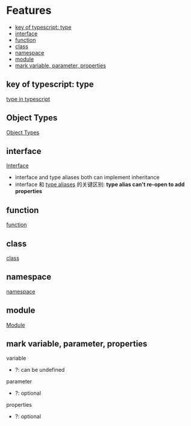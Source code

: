 # Features

- [key of typescript: type](#key-of-typescript-type)
- [interface](#interface)
- [function](#function)
- [class](#class)
- [namespace](#namespace)
- [module](#module)
- [mark variable, parameter, properties](#mark-variable-parameter-properties)

## key of typescript: type

[type in typescript](typescript-type.md)

## Object Types

[Object Types](typescript-object-types.md)

## interface

[Interface](typescript-interface.md)

- interface and type aliases both can implement inheritance
- interface 和 [type aliases](typescript-type.md#type-aliases) 的关键区别: **type alias can't re-open to add properties**

## function

[function](typescript-function.md)

## class

[class](typescript-class.md)

## namespace

[namespace](typescript-namespace.md)

## module

[Module](typescript-module.md)

## mark variable, parameter, properties

variable

- ?: can be undefined

parameter

- ?: optional

properties

- ?: optional
